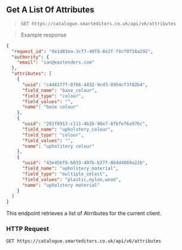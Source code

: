 ## Get A List Of Attributes

> `GET https://catalogue.smarteditors.co.uk/api/v6/attributes`

> Example response

```json
{
  "request_id": "0e1d83ea-3cf7-40f8-8e2f-f8cf0716a292",
  "authority": {
    "email": "ian@eastenders.com"
  },
  "attributes": [
    {
      "uuid": "c4461f7f-0766-4432-9cd3-8954cf3f02b4",
      "field_name": "base_colour",
      "field_type": "colour",
      "field_values": "",
      "name": "base colour"
    },
    {
      "uuid": "201f0912-c111-4b2b-98e7-8fbfef6a976c",
      "field_name": "upholstery_colour",
      "field_type": "colour",
      "field_values": "",
      "name": "upholstery colour"
    },
    {
      "uuid": "43e45bf6-6033-497b-b27f-864d4869a22b",
      "field_name": "upholstery_material",
      "field_type": "multiple_select",
      "field_values": "plastic,nylon,wood",
      "name": "upholstery material"
    }
  ]
}
```

This endpoint retrieves a list of Atrributes for the current client. 

### HTTP Request

`GET https://catalogue.smarteditors.co.uk/api/v6/attributes`
